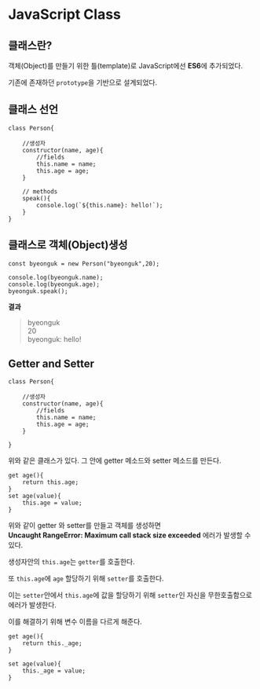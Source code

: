# JavaScript Class

## 클래스란?
객체(Object)를 만들기 위한 틀(template)로 JavaScript에선 **ES6**에 추가되었다.

기존에 존재하던 `prototype`을 기반으로 설계되었다.


## 클래스 선언
```
class Person{
    
    //생성자
    constructor(name, age){
        //fields
        this.name = name;
        this.age = age;
    }

    // methods
    speak(){
        console.log(`${this.name}: hello!`);
    }
}
```

## 클래스로 객체(Object)생성
```
const byeonguk = new Person("byeonguk",20);

console.log(byeonguk.name);
console.log(byeonguk.age);
byeonguk.speak();
```

**결과**
> byeonguk   
> 20   
> byeonguk: hello! 

## Getter and Setter
```
class Person{
    
    //생성자
    constructor(name, age){
        //fields
        this.name = name;
        this.age = age;
    }
    
}
```
위와 같은 클래스가 있다. 그 안에 getter 메소드와 setter 메소드를 만든다.

```
get age(){
    return this.age;
}
set age(value){
    this.age = value;
}

```
위와 같이 getter 와 setter를 만들고 객체를 생성하면   
 **Uncaught RangeError: Maximum call stack size exceeded**    에러가 발생할 수 있다.

생성자안의 `this.age`는 `getter`를 호출한다.

또 `this.age`에 `age` 할당하기 위해 `setter`를 호출한다.

이는 `setter`안에서 `this.age`에 값을 할당하기 위해 `setter`인 자신을 무한호출함으로 에러가 발생한다.

이를 해결하기 위해 변수 이름을 다르게 해준다.

```
get age(){
    return this._age;
}

set age(value){
    this._age = value;
}
```